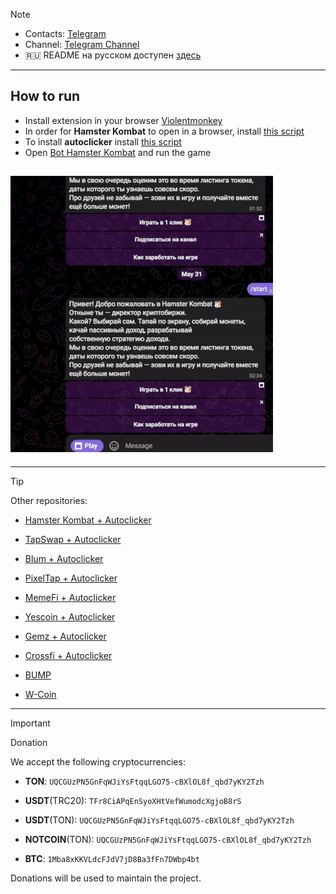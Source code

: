 > [!NOTE]
> - Contacts: [Telegram](https://t.me/mudachyo)
> - Channel: [Telegram Channel](https://t.me/shopalenka) 
> - 🇷🇺 README на русском доступен [здесь](README.md)
---
## How to run
- Install extension in your browser [Violentmonkey](https://chromewebstore.google.com/detail/violentmonkey/jinjaccalgkegednnccohejagnlnfdag?hl=be)
- In order for **Hamster Kombat** to open in a browser, install [this script](https://github.com/mudachyo/Hamster-Kombat/raw/main/hamster-kombat.user.js)
- To install **autoclicker** install [this script](https://github.com/mudachyo/Hamster-Kombat/raw/main/hamster-autoclicker.user.js)
- Open [Bot Hamster Kombat](https://web.telegram.org/k/#?tgaddr=tg%3A%2F%2Fresolve%3Fdomain%3Dhamster_kombat_bot%26appname%3Dstart%26startapp%3DkentId2475526) and run the game

## ![Result](result.gif)
---
> [!TIP]
> Other repositories:
> 
> - [Hamster Kombat + Autoclicker](https://github.com/amir-homous/Hamster-Kombat)
> 
> - [TapSwap + Autoclicker](https://github.com/amir-homous/TapSwap)
> 
> - [Blum + Autoclicker](https://github.com/amir-homous/Blum)
>
> - [PixelTap + Autoclicker](https://github.com/amir-homous/PixelTap)
> 
> - [MemeFi + Autoclicker](https://github.com/amir-homous/MemeFi-Coin)
>
> - [Yescoin + Autoclicker](https://github.com/amir-homous/Yescoin)
>
> - [Gemz + Autoclicker](https://github.com/amir-homous/Gemz)
>
> - [Сrossfi + Autoclicker](https://github.com/amir-homous/Crossfi)
>
> - [BUMP](https://github.com/amir-homous/BUMP)
>
> - [W-Coin](https://github.com/amir-homous/W-Coin)
---
> [!IMPORTANT] 
> Donation
> 
> We accept the following cryptocurrencies:
> 
> - **TON**: `UQCGUzPN5GnFqWJiYsFtqqLGO75-cBXlOL8f_qbd7yKY2Tzh`
> 
> - **USDT**(TRC20): `TFr8CiAPqEnSyoXHtVefWumodcXgjoB8rS`
> 
> - **USDT**(TON): `UQCGUzPN5GnFqWJiYsFtqqLGO75-cBXlOL8f_qbd7yKY2Tzh`
> 
> - **NOTCOIN**(TON): `UQCGUzPN5GnFqWJiYsFtqqLGO75-cBXlOL8f_qbd7yKY2Tzh`
> 
> - **BTC**: `1Mba8xKKVLdcFJdV7jD8Ba3fFn7DWbp4bt`
> 
> Donations will be used to maintain the project.
